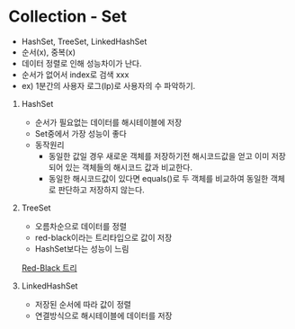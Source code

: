 # Collection - Set

- HashSet, TreeSet, LinkedHashSet
- 순서(x), 중복(x)
- 데이터 정렬로 인해 성능차이가 난다.
- 순서가 없어서 index로 검색 xxx
- ex) 1분간의 사용자 로그(Ip)로 사용자의 수 파악하기.

1. HashSet
    - 순서가 필요없는 데이터를 해시테이블에 저장
    - Set중에서 가장 성능이 좋다
    - 동작원리
        - 동일한 값일 경우 새로운 객체를 저장하기전 해시코드값을 얻고 이미 저장되어 있는 객체들의 해시코드 값과 비교한다.
        - 동일한 해시코드값이 있다면 equals()로 두 객체를 비교하여 동일한 객체로 판단하고 저장하지 않는다.
    
2. TreeSet
    - 오름차순으로 데이터를 정렬
    - red-black이라는 트리타입으로 값이 저장
    - HashSet보다는 성능이 느림
    
    [Red-Black 트리](Collection%20dcd3b/Red-Black%20%20e009a.md)
    

1. LinkedHashSet
    - 저장된 순서에 따라 값이 정렬
    - 연결방식으로 해시테이블에 데이터를 저장
